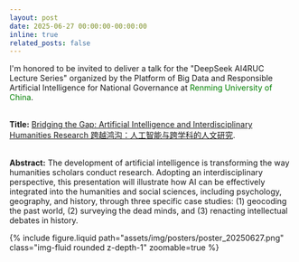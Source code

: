 ```yaml
---
layout: post
date: 2025-06-27 00:00:00-00:00:00
inline: true
related_posts: false
---
```


I'm honored to be invited to deliver a talk for the "DeepSeek AI4RUC Lecture Series" organized by the Platform of Big Data and Responsible Artificial Intelligence for National Governance at <font color=Green>Renming University of China</font>.<br><br>

**Title:** <u>Bridging the Gap: Artificial Intelligence and Interdisciplinary Humanities Research 跨越鸿沟：人工智能与跨学科的人文研究</u>.<br><br>

**Abstract:** The development of artificial intelligence is transforming the way humanities scholars conduct research. Adopting an interdisciplinary perspective, this presentation will illustrate how AI can be effectively integrated into the humanities and social sciences, including psychology, geography, and history, through three specific case studies: (1) geocoding the past world, (2) surveying the dead minds, and (3) renacting intellectual debates in history.

<div class="row mt-3">
    <div class="col-sm mt-3 mt-md-0">
        {% include figure.liquid path="assets/img/posters/poster_20250627.png" class="img-fluid rounded z-depth-1" zoomable=true %}
    </div>
</div>
